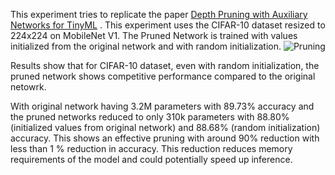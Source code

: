 This experiment tries to replicate the paper [Depth Pruning with Auxiliary Networks for TinyML](https://arxiv.org/abs/2204.10546) .
This experiment uses the CIFAR-10 dataset resized to 224x224 on MobileNet V1.
The Pruned Network is trained with values initialized from the original network and with random initialization.
![Pruning](https://github.com/rrquizon1/Depth-Pruning-Replication/assets/70574862/9786bac8-1112-4018-9fe2-ceea8863e2ac)

Results show that for CIFAR-10 dataset, even with random initialization, the pruned network shows competitive performance compared to the original netowrk. 

With original network having 3.2M parameters with 89.73% accuracy and the pruned networks reduced to only 310k parameters with 88.80% (initialized values from original network) and 88.68% (random initialization) accuracy. This shows an effective pruning with around 90% reduction with less than 1 % reduction in accuracy.
This reduction reduces memory requirements of the model and could potentially speed up inference.
